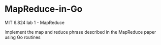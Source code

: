 # MapReduce-in-Go
MIT 6.824 lab 1 - MapReduce 

Implement the map and reduce phrase described in the MapReduce paper using Go routines
